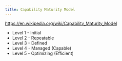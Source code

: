 ```yaml
---
title: Capability Maturity Model
---
```


<https://en.wikipedia.org/wiki/Capability_Maturity_Model>

- Level 1 - Initial
- Level 2 - Repeatable
- Level 3 - Defined
- Level 4 - Managed (Capable)
- Level 5 - Optimizing (Efficient)
